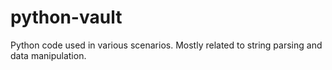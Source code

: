 # python-vault
Python code used in various scenarios. Mostly related to string parsing and data manipulation. 
